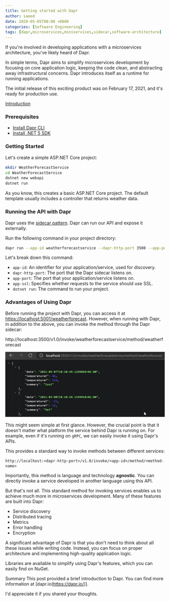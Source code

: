 ```yaml
---
title: Getting started with Dapr 
author: saeed
date: 2020-05-05T00:00 +0800
categories: [Software Engineering]
tags: [dapr,microservices,miniservices,sidecar,software-architecture]
---
```

If you're involved in developing applications with a microservices architecture, you've likely heard of Dapr.

In simple terms, Dapr aims to simplify microservices development by focusing on core application logic, keeping the code clean, and abstracting away infrastructural concerns. Dapr introduces itself as a runtime for running applications.

The initial release of this exciting product was on February 17, 2021, and it's ready for production use.

[Introduction](https://blog.dapr.io/posts/2021/02/17/announcing-dapr-v1.0/)

### Prerequisites

- [Install Dapr CLI](https://docs.dapr.io/getting-started/install-dapr-cli/)
- [Install .NET 5 SDK](https://dotnet.microsoft.com/download/dotnet/5.0)

### Getting Started

Let's create a simple ASP.NET Core project:

```bash
mkdir WeatherForecastService
cd WeatherForecastService
dotnet new webapi
dotnet run
```

As you know, this creates a basic ASP.NET Core project. The default template usually includes a controller that returns weather data.

### Running the API with Dapr
Dapr uses the [sidecar pattern](https://docs.microsoft.com/en-us/azure/architecture/patterns/sidecar). Dapr can run our API and expose it externally.

Run the following command in your project directory:
```bash
dapr run --app-id weatherforecastservice --dapr-http-port 3500 --app-port 5001 --app-ssl -- dotnet run
```

Let's break down this command:

- `app-id`: An identifier for your application/service, used for discovery.
- `dapr-http-port`: The port that the Dapr sidecar listens on.
- `app-port`: The port that your application/service listens on.
- `app-ssl`: Specifies whether requests to the service should use SSL.
- `dotnet run`: The command to run your project.



### Advantages of Using Dapr
Before running the project with Dapr, you can access it at [https://localhost:5001/weatherforecast](https://localhost:5001/weatherforecast). However, when running with Dapr, in addition to the above, you can invoke the method through the Dapr sidecar:

http://localhost:3500/v1.0/invoke/weatherforecastservice/method/weatherforecast


![dapr](/assets/img/dapr/getting-started.jpg)


This might seem simple at first glance. However, the crucial point is that it doesn't matter what platform the service behind Dapr is running on. For example, even if it's running on `gRPC`, we can easily invoke it using Dapr's APIs.

This provides a standard way to invoke methods between different services:

```
http://localhost:<dapr-http-port>/v1.0/invoke/<app-id>/method/<method-name>
```

Importantly, this method is language and technology **agnostic**. You can directly invoke a service developed in another language using this API.

But that's not all. This standard method for invoking services enables us to achieve much more in microservices development. Many of these features are built into Dapr:

- Service discovery
- Distributed tracing
- Metrics
- Error handling
- Encryption

A significant advantage of Dapr is that you don't need to think about all these issues while writing code. Instead, you can focus on proper architecture and implementing high-quality application logic.

Libraries are available to simplify using Dapr's features, which you can easily find on NuGet.



Summary
This post provided a brief introduction to Dapr. You can find more information at [dapr.io(https://dapr.io/)].

I'd appreciate it if you shared your thoughts.